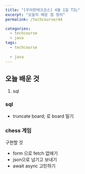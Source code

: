```yaml
---
title: "[우아한테크코스] 4월 1일 TIL"
excerpt: "오늘의 배운 점 정리"
permalink: /techcourse/44

categories:
  - techcourse
  - java
tags:
  - techcourse
  
  - java
---  
```

## 오늘 배운 것  
1. sql

### sql  
- truncate board; 로 board 밀기  

### chess 게임  
구현할 것  
- form 으로 fetch 없애기  
- json으로 넘기고 보내기  
- await async 고민하기  
